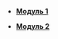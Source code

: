 - **[Модуль 1](https://github.com/damh66/demo2025/tree/main/module1)**

- **[Модуль 2](https://github.com/damh66/demo2025/tree/main/module2)**
